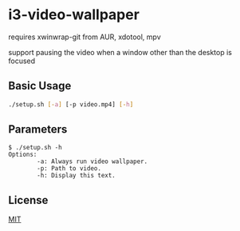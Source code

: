 # i3-video-wallpaper

requires xwinwrap-git from AUR, xdotool, mpv

support pausing the video when a window other than the desktop is focused

## Basic Usage
```bash
./setup.sh [-a] [-p video.mp4] [-h]
```
## Parameters
```
$ ./setup.sh -h
Options:
        -a: Always run video wallpaper.
        -p: Path to video.
        -h: Display this text.
```

## License
[MIT](https://mit-license.org)
